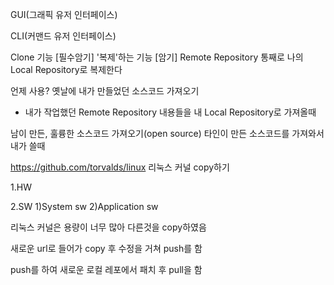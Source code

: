 GUI(그래픽 유저 인터페이스)

CLI(커맨드 유저 인터페이스)

Clone 기능
[필수암기] '복제'하는 기능
[암기] Remote Repository 통째로 나의 Local Repository로 복제한다

언제 사용?
옛날에 내가 만들었던 소스코드 가져오기
- 내가 작업했던 Remote Repository 내용들을 내 Local Repository로 가져올때

남이 만든, 훌륭한 소스코드 가져오기(open source)
타인이 만든 소스코드를 가져와서 내가 쓸때

https://github.com/torvalds/linux
리눅스 커널 copy하기

1.HW

2.SW
 1)System sw
 2)Application sw

리눅스 커널은 용량이 너무 많아 다른것을 copy하였음

새로운 url로 들어가 copy 후 수정을 거쳐 push를 함

push를 하여 새로운 로컬 레포에서 패치 후 pull을 함